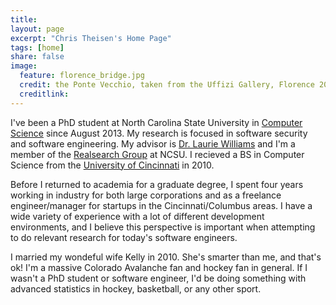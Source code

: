 ```yaml
---
title:
layout: page
excerpt: "Chris Theisen's Home Page"
tags: [home]
share: false
image:
  feature: florence_bridge.jpg
  credit: the Ponte Vecchio, taken from the Uffizi Gallery, Florence 2015
  creditlink:
---
```


I've been a PhD student at North Carolina State University in [Computer Science](http://www.csc.ncsu.edu/) since August 2013. My research is focused in software security and software engineering. My advisor is [Dr. Laurie Williams](http://collaboration.csc.ncsu.edu/laurie/) and I'm a member of the [Realsearch Group](http://www.realsearchgroup.com/realsearch/) at NCSU. I recieved a BS in Computer Science from the [University of Cincinnati](http://eecs.ceas.uc.edu/) in 2010.

Before I returned to academia for a graduate degree, I spent four years working in industry for both large corporations and as a freelance engineer/manager for startups in the Cincinnati/Columbus areas. I have a wide variety of experience with a lot of different development environments, and I believe this perspective is important when attempting to do relevant research for today's software engineers.

I married my wondeful wife Kelly in 2010. She's smarter than me, and that's ok! I'm a massive Colorado Avalanche fan and hockey fan in general. If I wasn't a PhD student or software engineer, I'd be doing something with advanced statistics in hockey, basketball, or any other sport.
